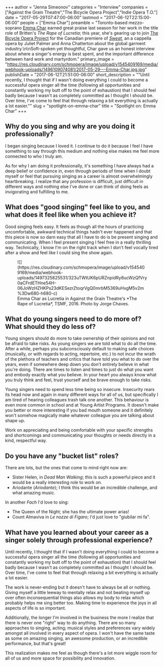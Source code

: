 +++
author = "Jenna Simeonov"
categories = "Interview"
companies = ["Against the Grain Theatre","The Bicycle Opera Project","Indie Opera T.O."]
date = "2017-05-29T07:47:00-06:00"
lastmod = "2017-06-12T22:15:00-06:00"
people = ["Emma Char"]
preamble = "Toronto-based mezzo-soprano [Emma Char](/scene/people/emma-char/) earned great praise last season for her work in the title role of Britten's *The Rape of Lucretia*; this year, she's gearing up to join [The Bicycle Opera Project](/scene/companies/the-bicycle-opera-project/) for the Canadian premiere of [*Sweat*](http://bicycleopera.com/upcoming-sweat/), an a cappella opera by Juliet Palmer and Anna Chatterton about the global garment industry.\n\nSoft-spoken yet thoughtful, Char gave us an honest interview about where a singer's energy is best spent, and the important difference between hard work and martyrdom."
primary_image = "https://res.cloudinary.com/schmopera/image/upload/v1545409169/media/webhook-uploads/1496109074081/2017-05-29---Emma-Char.jpg.jpg"
publishDate = "2017-06-12T21:51:00-06:00"
short_description = "&quot;Until recently, I thought that if I wasn&#039;t doing everything I could to become a successful opera singer all the time (following all opportunities and constantly working my butt off to the point of exhaustion) that I should feel badly because I wasn&#039;t as completely committed as I thought I should be. Over time, I&#039;ve come to feel that through relaxing a bit everything is actually a lot easier.&quot;"
slug = "spotlight-on-emma-char"
title = "Spotlight on: Emma Char"
+++

## Why do you sing and why are you doing it professionally? 

I began singing because I loved it. I continue to do it because I feel I have something to say through this medium and nothing else makes me feel more connected to who I truly am.

As for why I am doing it professionally, it's something I have always had a deep belief or confidence in, even through periods of time when I doubt myself or feel that pursuing singing as a career is almost overwhelmingly heartbreaking. I realize that any profession is difficult, just difficult in different ways and nothing else I've done or can think of doing feels as invigorating and fulfilling to me.

## What does "good singing" feel like to you, and what does it feel like when you achieve it?

Good singing feels easy. It feels as though all the hours of practicing uncomfortable, awkward technical things hadn't ever happened and that this piece is now so darn easy that all I have to do is be present singing and communicating. When I feel present singing I feel free in a really thrilling way. Technically, I know I'm on the right track when I don't feel vocally tired after a show and feel like I could sing the show again.

<figure data-type="image">
![](https://res.cloudinary.com/schmopera/image/upload/v1545409169/media/webhook-uploads/1497325825531/323uTWtUK6pURZnpidRy8ucWzQfVry0aCFrdETHne54H-06JoWzHZHKPs23dKESezrZtoqrVgQ0mrbM5369uHxgM5v2m%3Dw680-h680-c)
<figcaption>Emma Char as Lucretia in Against the Grain Theatre's *The Rape of Lucretia*, TSMF, 2016. Photo by Jorge Chaves.</figcaption>
</figure>

## What do young singers need to do more of? What should they do less of?

Young singers should do more to take ownership of their opinions and not be afraid to take risks. As young singers we are told what to do all the time. After a while, perhaps you subconsciously default to making safe choices (musically, or with regards to acting, repertoire, etc.) to not incur the wrath of the plethora of teachers and critics that have told you what to do over the years, even if somewhere deep down you don't entirely believe in what you're doing. There are times to listen and times to just do what you want and embody exactly what you believe. In your heart you always know what you truly think and feel, trust yourself and be brave enough to take risks.

Young singers need to spend less time being so insecure. Insecurity rears its head now and again in many different ways for all of us, but specifically I am tired of hearing colleagues trash talk one another. This behaviour is even more common in school and at Young Artist Programs. It doesn't make you better or more interesting if you bad mouth someone and it definitely won't somehow magically make whatever colleague you are talking about shape up. 

Work on appreciating and being comfortable with your specific strengths and shortcomings and communicating your thoughts or needs directly in a kind, respectful way.

## Do you have any "bucket list" roles?

There are lots, but the ones that come to mind right now are:

- Sister Helen, in *Dead Man Walking*; this is such a powerful piece and it would be a really interesting role to work on.
- Ariodante (*Ariodante*); I think this would be an incredible challenge, and what amazing music.

In another *Fach* I'd love to sing:

- The Queen of the Night; she has the ultimate power arias!
- Count Almaviva in *Le nozze di Figaro*; I'd just love to "giubilar mi fa".

## What have you learned about your career as a singer solely through professional experience?

Until recently, I thought that if I wasn't doing everything I could to become a successful opera singer all the time (following all opportunities and constantly working my butt off to the point of exhaustion) that I should feel badly because I wasn't as completely committed as I thought I should be. Over time, I've come to feel that through relaxing a bit everything is actually a lot easier. 

The work is never-ending but it doesn't have to always be all or nothing. Giving myself a little leeway to mentally relax and not beating myself up over often inconsequential things also allows my body to relax which probably helps me sing better too. Making time to experience the joys in all aspects of life is so important.

Additionally, the longer I'm involved in the business the more I realize that there is never one "right" way to do anything. There are so many approaches to singing, acting; musical styles and preferences vary widely amongst all involved in every aspect of opera. I won't have the same taste as some on amazing singing, an awesome production, or an incredible performance, but that's great!

This realization makes me feel as though there's a lot more wiggle room for all of us and more space for possibility and innovation.
